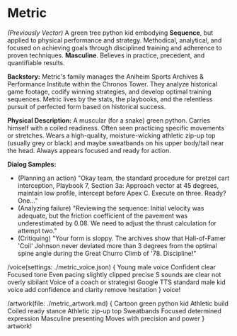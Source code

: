 # Metric

*(Previously Vector)* A green tree python kid embodying **Sequence**, but applied to physical performance and strategy. Methodical, analytical, and focused on achieving goals through disciplined training and adherence to proven techniques. **Masculine**. Believes in practice, precedent, and quantifiable results.

**Backstory:** Metric's family manages the Aniheim Sports Archives & Performance Institute within the Chronos Tower. They analyze historical game footage, codify winning strategies, and develop optimal training sequences. Metric lives by the stats, the playbooks, and the relentless pursuit of perfected form based on historical success.

**Physical Description:** A muscular (for a snake) green python. Carries himself with a coiled readiness. Often seen practicing specific movements or stretches. Wears a high-quality, moisture-wicking athletic zip-up top (usually grey or black) and maybe sweatbands on his upper body/tail near the head. Always appears focused and ready for action.

**Dialog Samples:**
*   (Planning an action) "Okay team, the standard procedure for pretzel cart interception, Playbook 7, Section 3a: Approach vector at 45 degrees, maintain low profile, intercept before Apex C. Execute on three. Ready? One..."
*   (Analyzing failure) "Reviewing the sequence: Initial velocity was adequate, but the friction coefficient of the pavement was underestimated by 0.08. We need to adjust the thrust calculation for attempt two."
*   (Critiquing) "Your form is sloppy. The archives show that Hall-of-Famer 'Coil' Johnson never deviated more than 3 degrees from the optimal spine angle during the Great Churro Climb of '78. Discipline!"

/voice(settings: ./metric_voice.json) {
    Young male voice Confident clear Focused tone Even pacing slightly clipped precise S sounds are clear not overly sibilant Voice of a coach or strategist Google TTS standard male kid voice add confidence and clarity remove hesitation
} voice!

/artwork(file: ./metric_artwork.md) {
    Cartoon green python kid Athletic build Coiled ready stance Athletic zip-up top Sweatbands Focused determined expression Masculine presenting Moves with precision and power
} artwork!